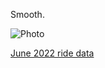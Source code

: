 Smooth.

![Photo](resources/img/memekay-main-fsr-1.jpg)

[June 2022 ride data](https://connect.garmin.com/modern/activity/9097362062)